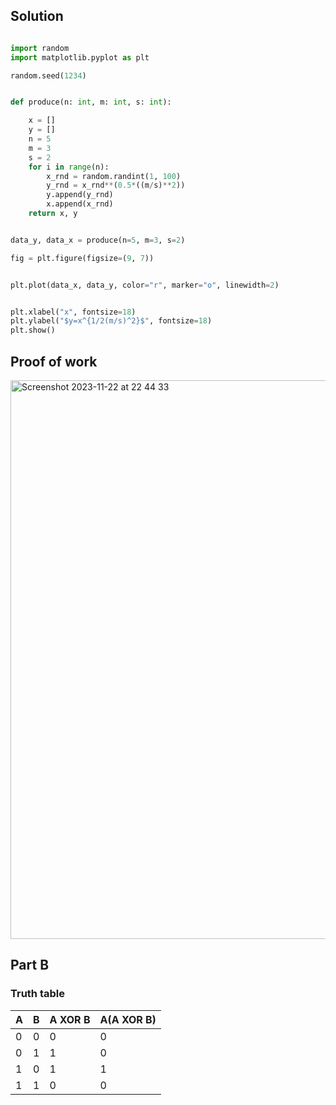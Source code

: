 ## Solution ##

```.py

import random
import matplotlib.pyplot as plt

random.seed(1234)


def produce(n: int, m: int, s: int):

    x = []
    y = []
    n = 5
    m = 3
    s = 2
    for i in range(n):
        x_rnd = random.randint(1, 100)
        y_rnd = x_rnd**(0.5*((m/s)**2))
        y.append(y_rnd)
        x.append(x_rnd)
    return x, y


data_y, data_x = produce(n=5, m=3, s=2)

fig = plt.figure(figsize=(9, 7))


plt.plot(data_x, data_y, color="r", marker="o", linewidth=2)


plt.xlabel("x", fontsize=18)
plt.ylabel("$y=x^{1/2(m/s)^2}$", fontsize=18)
plt.show()

```

## Proof of work ##

<img width="894" alt="Screenshot 2023-11-22 at 22 44 33" src="https://github.com/yuxuantaoisak/unit_2/assets/144768397/f945ad59-0889-439c-9675-e16cf8e822e5">

## Part B ##

### Truth table ###

| A | B | A XOR B | A(A XOR B) |
|---|---|---------|------------|
| 0 | 0 | 0       | 0          |
| 0 | 1 | 1       | 0          |
| 1 | 0 | 1       | 1          |
| 1 | 1 | 0       | 0          |
